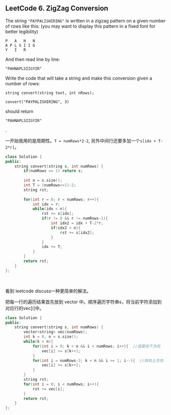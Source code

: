 ## LeetCode 6. ZigZag Conversion

The string `"PAYPALISHIRING"` is written in a zigzag pattern on a given number of rows like this: (you may want to display this pattern in a fixed font for better legibility)

```
P   A   H   N
A P L S I I G
Y   I   R

```

And then read line by line: 

```
"PAHNAPLSIIGYIR"
```

Write the code that will take a string and make this conversion given a number of rows:

```
string convert(string text, int nRows);
```

```
convert("PAYPALISHIRING", 3)
```

 should return 

```
"PAHNAPLSIIGYIR"
```

.<br>

一开始我用的是周期性。`T = numRows*2-2`, 另外中间行还要多加一个`s[idx + T-2*r]`。

```cpp
class Solution {
public:
    string convert(string s, int numRows) {
        if(numRows == 1) return s;
        
        int n = s.size();
        int T = (numRows<<1)-2;
        string rst;
 
        for(int r = 0; r < numRows; r++){
        	int idx = r;
        	while(idx < n){
        		rst += s[idx];
        		if(r != 0 && r != numRows-1){
        			int idx2 = idx + T-2*r;
        			if(idx2 < n){
        				rst += s[idx2];
        			}
        		}
        		idx += T;
        	}
        }
        return rst;
    }
};
```

<br>

看到 leetcode discuss一种更简单的解法。

把每一行的遍历结果首先放到 vector<string> 中。顺序遍历字符串s，将当前字符添加到对应行的vec[i]中。

```cpp
class Solution {
public:
    string convert(string s, int numRows) {
        vector<string> vec(numRows);
        int k = 0, n = s.size();
        while(k < n){
            for(int i = 0; k < n && i < numRows; i++){  //竖直向下方向
                vec[i] += s[k++];
            }
            for(int i = numRows-2; k < n && i >= 1; i--){  //斜向上方向
                vec[i] += s[k++];
            }
        }
        string rst;
        for(int i = 0; i < numRows; i++){
            rst += vec[i];
        }
        return rst;
    }
};
```

